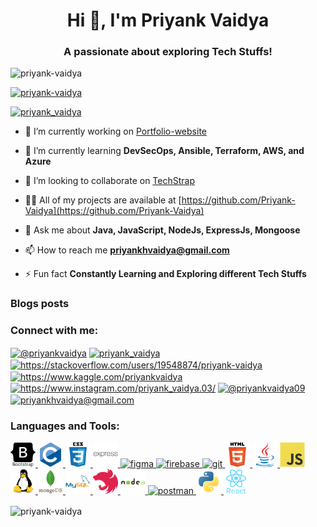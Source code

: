 <h1 align="center">Hi 👋, I'm Priyank Vaidya</h1>
<h3 align="center">A passionate about exploring Tech Stuffs!</h3>

<p align="left"> <img src="https://komarev.com/ghpvc/?username=priyank-vaidya&label=Profile%20views&color=0e75b6&style=flat" alt="priyank-vaidya" /> </p>

<p align="left"> <a href="https://github.com/ryo-ma/github-profile-trophy"><img src="https://github-profile-trophy.vercel.app/?username=priyank-vaidya" alt="priyank-vaidya" /></a> </p>

<p align="left"> <a href="https://twitter.com/priyank_vaidya" target="blank"><img src="https://img.shields.io/twitter/follow/priyank_vaidya?logo=twitter&style=for-the-badge" alt="priyank_vaidya" /></a> </p>

- 🔭 I’m currently working on [Portfolio-website](https://github.com/Priyank-Vaidya/Portfolio-Website)

- 🌱 I’m currently learning **DevSecOps, Ansible, Terraform, AWS, and Azure**

- 👯 I’m looking to collaborate on [TechStrap](https://twitter.com/TechStrap4devs)

- 👨‍💻 All of my projects are available at [https://github.com/Priyank-Vaidya](https://github.com/Priyank-Vaidya)

- 💬 Ask me about **Java, JavaScript, NodeJs, ExpressJs, Mongoose**

- 📫 How to reach me **priyankhvaidya@gmail.com**

- ⚡ Fun fact **Constantly Learning and Exploring different Tech Stuffs**

### Blogs posts
<!-- BLOG-POST-LIST:START -->
<!-- BLOG-POST-LIST:END -->

<h3 align="left">Connect with me:</h3>
<p align="left">
<a href="https://dev.to/@priyankvaidya" target="blank"><img align="center" src="https://raw.githubusercontent.com/rahuldkjain/github-profile-readme-generator/master/src/images/icons/Social/devto.svg" alt="@priyankvaidya" height="30" width="40" /></a>
<a href="https://twitter.com/priyank_vaidya" target="blank"><img align="center" src="https://raw.githubusercontent.com/rahuldkjain/github-profile-readme-generator/master/src/images/icons/Social/twitter.svg" alt="priyank_vaidya" height="30" width="40" /></a>
<a href="https://stackoverflow.com/users/https://stackoverflow.com/users/19548874/priyank-vaidya" target="blank"><img align="center" src="https://raw.githubusercontent.com/rahuldkjain/github-profile-readme-generator/master/src/images/icons/Social/stack-overflow.svg" alt="https://stackoverflow.com/users/19548874/priyank-vaidya" height="30" width="40" /></a>
<a href="https://kaggle.com/https://www.kaggle.com/priyankvaidya" target="blank"><img align="center" src="https://raw.githubusercontent.com/rahuldkjain/github-profile-readme-generator/master/src/images/icons/Social/kaggle.svg" alt="https://www.kaggle.com/priyankvaidya" height="30" width="40" /></a>
<a href="https://instagram.com/https://www.instagram.com/priyank_vaidya.03/" target="blank"><img align="center" src="https://raw.githubusercontent.com/rahuldkjain/github-profile-readme-generator/master/src/images/icons/Social/instagram.svg" alt="https://www.instagram.com/priyank_vaidya.03/" height="30" width="40" /></a>
<a href="https://medium.com/@priyankvaidya09" target="blank"><img align="center" src="https://raw.githubusercontent.com/rahuldkjain/github-profile-readme-generator/master/src/images/icons/Social/medium.svg" alt="@priyankvaidya09" height="30" width="40" /></a>
<a href="/priyankhvaidya@gmail.com" target="blank"><img align="center" src="https://raw.githubusercontent.com/rahuldkjain/github-profile-readme-generator/master/src/images/icons/Social/rss.svg" alt="priyankhvaidya@gmail.com" height="30" width="40" /></a>
</p>

<h3 align="left">Languages and Tools:</h3>
<p align="left"> <a href="https://getbootstrap.com" target="_blank" rel="noreferrer"> <img src="https://raw.githubusercontent.com/devicons/devicon/master/icons/bootstrap/bootstrap-plain-wordmark.svg" alt="bootstrap" width="40" height="40"/> </a> <a href="https://www.cprogramming.com/" target="_blank" rel="noreferrer"> <img src="https://raw.githubusercontent.com/devicons/devicon/master/icons/c/c-original.svg" alt="c" width="40" height="40"/> </a> <a href="https://www.w3schools.com/css/" target="_blank" rel="noreferrer"> <img src="https://raw.githubusercontent.com/devicons/devicon/master/icons/css3/css3-original-wordmark.svg" alt="css3" width="40" height="40"/> </a> <a href="https://expressjs.com" target="_blank" rel="noreferrer"> <img src="https://raw.githubusercontent.com/devicons/devicon/master/icons/express/express-original-wordmark.svg" alt="express" width="40" height="40"/> </a> <a href="https://www.figma.com/" target="_blank" rel="noreferrer"> <img src="https://www.vectorlogo.zone/logos/figma/figma-icon.svg" alt="figma" width="40" height="40"/> </a> <a href="https://firebase.google.com/" target="_blank" rel="noreferrer"> <img src="https://www.vectorlogo.zone/logos/firebase/firebase-icon.svg" alt="firebase" width="40" height="40"/> </a> <a href="https://git-scm.com/" target="_blank" rel="noreferrer"> <img src="https://www.vectorlogo.zone/logos/git-scm/git-scm-icon.svg" alt="git" width="40" height="40"/> </a> <a href="https://www.w3.org/html/" target="_blank" rel="noreferrer"> <img src="https://raw.githubusercontent.com/devicons/devicon/master/icons/html5/html5-original-wordmark.svg" alt="html5" width="40" height="40"/> </a> <a href="https://www.java.com" target="_blank" rel="noreferrer"> <img src="https://raw.githubusercontent.com/devicons/devicon/master/icons/java/java-original.svg" alt="java" width="40" height="40"/> </a> <a href="https://developer.mozilla.org/en-US/docs/Web/JavaScript" target="_blank" rel="noreferrer"> <img src="https://raw.githubusercontent.com/devicons/devicon/master/icons/javascript/javascript-original.svg" alt="javascript" width="40" height="40"/> </a> <a href="https://www.linux.org/" target="_blank" rel="noreferrer"> <img src="https://raw.githubusercontent.com/devicons/devicon/master/icons/linux/linux-original.svg" alt="linux" width="40" height="40"/> </a> <a href="https://www.mongodb.com/" target="_blank" rel="noreferrer"> <img src="https://raw.githubusercontent.com/devicons/devicon/master/icons/mongodb/mongodb-original-wordmark.svg" alt="mongodb" width="40" height="40"/> </a> <a href="https://www.mysql.com/" target="_blank" rel="noreferrer"> <img src="https://raw.githubusercontent.com/devicons/devicon/master/icons/mysql/mysql-original-wordmark.svg" alt="mysql" width="40" height="40"/> </a> <a href="https://nestjs.com/" target="_blank" rel="noreferrer"> <img src="https://raw.githubusercontent.com/devicons/devicon/master/icons/nestjs/nestjs-plain.svg" alt="nestjs" width="40" height="40"/> </a> <a href="https://nodejs.org" target="_blank" rel="noreferrer"> <img src="https://raw.githubusercontent.com/devicons/devicon/master/icons/nodejs/nodejs-original-wordmark.svg" alt="nodejs" width="40" height="40"/> </a> <a href="https://postman.com" target="_blank" rel="noreferrer"> <img src="https://www.vectorlogo.zone/logos/getpostman/getpostman-icon.svg" alt="postman" width="40" height="40"/> </a> <a href="https://www.python.org" target="_blank" rel="noreferrer"> <img src="https://raw.githubusercontent.com/devicons/devicon/master/icons/python/python-original.svg" alt="python" width="40" height="40"/> </a> <a href="https://reactjs.org/" target="_blank" rel="noreferrer"> <img src="https://raw.githubusercontent.com/devicons/devicon/master/icons/react/react-original-wordmark.svg" alt="react" width="40" height="40"/> </a> </p>
<!-- 
<p><img align="left" src="https://github-readme-stats.vercel.app/api/top-langs?username=priyank-vaidya&show_icons=true&locale=en&layout=compact" alt="priyank-vaidya" /></p>

<p>&nbsp;<img align="center" src="https://github-readme-stats.vercel.app/api?username=priyank-vaidya&show_icons=true&locale=en" alt="priyank-vaidya" /></p> -->

<p><img align="center" src="https://github-readme-streak-stats.herokuapp.com/?user=priyank-vaidya&" alt="priyank-vaidya" /></p>
